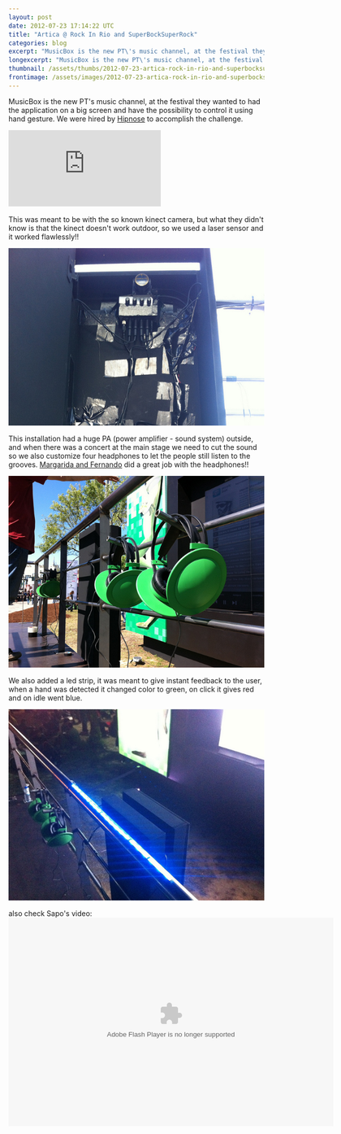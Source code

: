 ```yaml
---
layout: post
date: 2012-07-23 17:14:22 UTC
title: "Artica @ Rock In Rio and SuperBockSuperRock"
categories: blog
excerpt: "MusicBox is the new PT\'s music channel, at the festival they wanted to had the application on a big screen and have the possibility to control it using hand gesture. We were hired by Hipnose to accomplish the challenge."
longexcerpt: "MusicBox is the new PT\'s music channel, at the festival they wanted to had the application on a big screen and have the possibility to control it using hand gesture. We were hired by Hipnose to accomplish the challenge. This was meant to be with the so known kinect camera, but what they didn\'t know is that the kinect doesn\'t work outdoor, so we used a laser sensor and it worked flawlessly!!"
thumbnail: /assets/thumbs/2012-07-23-artica-rock-in-rio-and-superbocksuperrock-1.jpg
frontimage: /assets/images/2012-07-23-artica-rock-in-rio-and-superbocksuperrock-1.jpg
---
```


MusicBox is the new PT's music channel, at the festival they wanted to had the application on a big screen and have the possibility to control it using hand gesture. We were hired by <a href="http://hipnose.com">Hipnose</a> to accomplish the challenge.

<div class="video-container"><iframe src="http://www.youtube.com/embed/uKH79Qt8TwY" frameborder="0" allowfullscreen></iframe></div>

This was meant to be with the so known kinect camera, but what they didn't know is that the kinect doesn't work outdoor, so we used a laser sensor and it worked flawlessly!!

<a href="http://www.flickr.com/photos/guibot/7630919188/" title="IMG_25921 by guibot, on Flickr"><img class="postimage" alt="IMG_25921" src="/assets/images/2012-07-23-artica-rock-in-rio-and-superbocksuperrock-1.jpg"/></a>

This installation had a huge PA (power amplifier - sound system) outside, and when there was a concert at the main stage we need to cut the sound so we also customize four headphones to let the people still listen to the grooves. <a href="http://margaridantunes.weebly.com/">Margarida and Fernando</a> did a great job with the headphones!!

<a title="IMG_2585 by guibot, on Flickr" href="http://www.flickr.com/photos/guibot/7630749084/"><img class="postimage" alt="IMG_2585" src="/assets/images/2012-07-23-artica-rock-in-rio-and-superbocksuperrock-2.jpg"/></a>

We also added a led strip, it was meant to give instant feedback to the user, when a hand was detected it changed color to green, on click it gives red and on idle went blue.

<a href="http://www.flickr.com/photos/guibot/7630726660/" title="IMG_2602 by guibot, on Flickr"><img class="postimage" alt="IMG_2602" src="/assets/images/2012-07-23-artica-rock-in-rio-and-superbocksuperrock-3.jpg"/></a>

also check Sapo's video:
<object width="640" height="410" classid="clsid:d27cdb6e-ae6d-11cf-96b8-444553540000" codebase="http://download.macromedia.com/pub/shockwave/cabs/flash/swflash.cab#version=6,0,40,0"><param name="src" value="http://rd3.videos.sapo.pt/play?file=http://rd3.videos.sapo.pt/MaJAhBettb0sS5ci2WaH/mov/1" /><param name="allowfullscreen" value="true" /><embed width="640" height="410" type="application/x-shockwave-flash" src="http://rd3.videos.sapo.pt/play?file=http://rd3.videos.sapo.pt/MaJAhBettb0sS5ci2WaH/mov/1" allowfullscreen="true" /></object>
